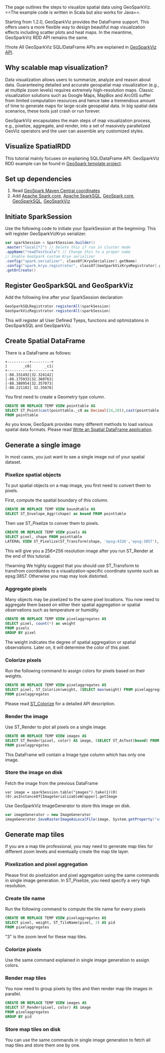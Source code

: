 The page outlines the steps to visualize spatial data using GeoSparkViz. ==The example code is written in Scala but also works for Java==.

Starting from 1.2.0, GeoSparkViz provides the DataFrame support. This offers users a more flexible way to design beautiful map visualization effects including scatter plots and heat maps. In the meantime, GeoSparkViz RDD API remains the same.

!!!note
	All GeoSparkViz SQL/DataFrame APIs are explained in [GeoSparkViz API](../api/viz/sql).

## Why scalable map visualization?

Data visualization allows users to summarize, analyze and reason about data. Guaranteeing detailed and accurate geospatial map visualization (e.g., at multiple zoom levels) requires extremely high-resolution maps. Classic visualization solutions such as Google Maps, MapBox and ArcGIS suffer from limited computation resources and hence take a tremendous amount of time to generate maps for large-scale geospatial data. In big spatial data scenarios, these tools just crash or run forever.

GeoSparkViz encapsulates the main steps of map visualization process, e.g., pixelize, aggregate, and render, into a set of massively parallelized GeoViz operators and the user can assemble any customized styles.

## Visualize SpatialRDD
This tutorial mainly focuses on explaining SQL/DataFrame API. GeoSparkViz RDD example can be found in [GeoSpark template project](https://github.com/jiayuasu/GeoSparkTemplateProject/tree/master/geospark-viz).

## Set up dependencies
1. Read [GeoSpark Maven Central coordinates](../download/GeoSpark-All-Modules-Maven-Central-Coordinates.md)
2. Add [Apache Spark core](https://mvnrepository.com/artifact/org.apache.spark/spark-core_2.11), [Apache SparkSQL](https://mvnrepository.com/artifact/org.apache.spark/spark-sql), [GeoSpark core](../download/GeoSpark-All-Modules-Maven-Central-Coordinates.md), [GeoSparkSQL](../download/GeoSpark-All-Modules-Maven-Central-Coordinates.md), [GeoSparkViz](../download/GeoSpark-All-Modules-Maven-Central-Coordinates.md)

## Initiate SparkSession

Use the following code to initiate your SparkSession at the beginning:
This will register GeoSparkVizKryo serializer.

```scala
var sparkSession = SparkSession.builder()
.master("local[*]") // Delete this if run in cluster mode
.appName("readTestScala") // Change this to a proper name
// Enable GeoSpark custom Kryo serializer
.config("spark.serializer", classOf[KryoSerializer].getName)
.config("spark.kryo.registrator", classOf[GeoSparkVizKryoRegistrator].getName)
.getOrCreate()
```

## Register GeoSparkSQL and GeoSparkViz

Add the following line after your SparkSession declaration

```scala
GeoSparkSQLRegistrator.registerAll(sparkSession)
GeoSparkVizRegistrator.registerAll(sparkSession)
```

This will register all User Defined Tyeps, functions and optimizations in GeoSparkSQL and GeoSparkViz.

## Create Spatial DataFrame

There is a DataFrame as follows:

```
+----------+---------+
|       _c0|      _c1|
+----------+---------+
|-88.331492|32.324142|
|-88.175933|32.360763|
|-88.388954|32.357073|
|-88.221102| 32.35078|
```

You first need to create a Geometry type column.

```sql
CREATE OR REPLACE TEMP VIEW pointtable AS
SELECT ST_Point(cast(pointtable._c0 as Decimal(24,20)),cast(pointtable._c1 as Decimal(24,20))) as shape
FROM pointtable
```

As you know, GeoSpark provides many different methods to load various spatial data formats. Please read [Write an Spatial DataFrame application](sql).

## Generate a single image

In most cases, you just want to see a single image out of your spatial dataset.

### Pixelize spatial objects

To put spatial objects on a map image, you first need to convert them to pixels.

First, compute the spatial boundary of this column.

```sql
CREATE OR REPLACE TEMP VIEW boundtable AS
SELECT ST_Envelope_Aggr(shape) as bound FROM pointtable
```

Then use ST_Pixelize to conver them to pixels.

```sql
CREATE OR REPLACE TEMP VIEW pixels AS
SELECT pixel, shape FROM pointtable
LATERAL VIEW ST_Pixelize(ST_Transform(shape, 'epsg:4326','epsg:3857'), 256, 256, (SELECT ST_Transform(bound, 'epsg:4326','epsg:3857') FROM boundtable)) AS pixel
```

This will give you a 256*256 resolution image after you run ST_Render at the end of this tutorial.

!!!warning
	We highly suggest that you should use ST_Transform to transfrom coordiantes to a visualization-specific coordinate sysmte such as epsg:3857. Otherwise you map may look distorted.
	
### Aggregate pixels

Many objects may be pixelized to the same pixel locations. You now need to aggregate them based on either their spatial aggregation or spatial observations such as temperature or humidity.

```sql
CREATE OR REPLACE TEMP VIEW pixelaggregates AS
SELECT pixel, count(*) as weight
FROM pixels
GROUP BY pixel
```

The weight indicates the degree of spatial aggregation or spatial observations. Later on, it will determine the color of this pixel.

### Colorize pixels

Run the following command to assign colors for pixels based on their weights.

```sql
CREATE OR REPLACE TEMP VIEW pixelaggregates AS
SELECT pixel, ST_Colorize(weight, (SELECT max(weight) FROM pixelaggregates)) as color
FROM pixelaggregates
```

Please read [ST_Colorize](../api/viz/sql/#st_colorize) for a detailed API description.

### Render the image

Use ST_Render to plot all pixels on a single image.

```sql
CREATE OR REPLACE TEMP VIEW images AS
SELECT ST_Render(pixel, color) AS image, (SELECT ST_AsText(bound) FROM boundtable) AS boundary
FROM pixelaggregates
```

This DataFrame will contain a Image type column which has only one image.


### Store the image on disk

Fetch the image from the previous DataFrame

```
var image = sparkSession.table("images").take(1)(0)(0).asInstanceOf[ImageSerializableWrapper].getImage
```

Use GeoSparkViz ImageGenerator to store this image on disk.

```scala
var imageGenerator = new ImageGenerator
imageGenerator.SaveRasterImageAsLocalFile(image, System.getProperty("user.dir")+"/target/points", ImageType.PNG)
```

## Generate map tiles

If you are a map tile professional, you may need to generate map tiles for different zoom levels and eventually create the map tile layer.


### Pixelization and pixel aggregation

Please first do pixelization and pixel aggregation using the same commands in single image generation. In ST_Pixelize, you need specify a very high resolution.

### Create tile name

Run the following command to compute the tile name for every pixels

```sql
CREATE OR REPLACE TEMP VIEW pixelaggregates AS
SELECT pixel, weight, ST_TileName(pixel, 3) AS pid
FROM pixelaggregates
```

"3" is the zoom level for these map tiles.

### Colorize pixels

Use the same command explained in single image generation to assign colors.

### Render map tiles

You now need to group pixels by tiles and then render map tile images in parallel.

```sql
CREATE OR REPLACE TEMP VIEW images AS
SELECT ST_Render(pixel, color) AS image
FROM pixelaggregates
GROUP BY pid
```

### Store map tiles on disk

You can use the same commands in single image generation to fetch all map tiles and store them one by one.
